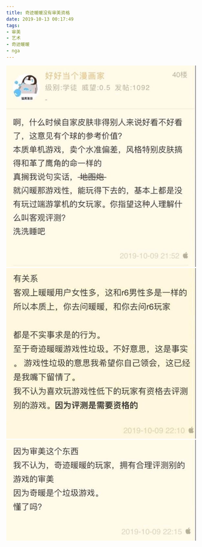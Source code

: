 ```yaml
---
title: 奇迹暖暖没有审美资格
date: 2019-10-13 00:17:49
tags:
- 审美
- 艺术
- 奇迹暖暖
- nga
---
```

![](2019-10-13-00-17/01.jpg)
![](2019-10-13-00-17/02.jpg)
![](2019-10-13-00-17/03.jpg)
